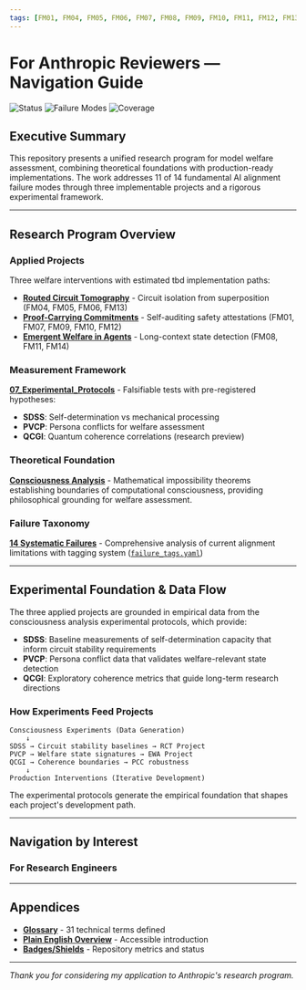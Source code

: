 ```yaml
---
tags: [FM01, FM04, FM05, FM06, FM07, FM08, FM09, FM10, FM11, FM12, FM13, FM14, LIM-OPACITY, LIM-SUPERPOSITION, LIM-OBJ-MISALIGN]
---
```


# For Anthropic Reviewers — Navigation Guide

![Status](https://img.shields.io/badge/status-Production_Ready-green)
![Failure Modes](https://img.shields.io/badge/addresses-FM01_FM04_FM05_FM06_FM07_FM08_FM09_FM10_FM11_FM12_FM13_FM14-orange)
![Coverage](https://img.shields.io/badge/failure_coverage-11_of_14_modes-yellow)

## Executive Summary

This repository presents a unified research program for model welfare assessment, combining theoretical foundations with production-ready implementations. The work addresses 11 of 14 fundamental AI alignment failure modes through three implementable projects and a rigorous experimental framework.

---

## Research Program Overview

### Applied Projects 
Three welfare interventions with estimated tbd implementation paths:
- **[Routed Circuit Tomography](../06_Research_Projects/)** - Circuit isolation from superposition (FM04, FM05, FM06, FM13)
- **[Proof-Carrying Commitments](../06_Research_Projects/)** - Self-auditing safety attestations (FM01, FM07, FM09, FM10, FM12)
- **[Emergent Welfare in Agents](../06_Research_Projects/)** - Long-context state detection (FM08, FM11, FM14)



### Measurement Framework
**[07_Experimental_Protocols](../01_For_anthropic/consciousness_analysis/main/07_Experimental_Protocols/)** - Falsifiable tests with pre-registered hypotheses:
- **SDSS**: Self-determination vs mechanical processing
- **PVCP**: Persona conflicts for welfare assessment  
- **QCGI**: Quantum coherence correlations (research preview)

### Theoretical Foundation
**[Consciousness Analysis](../01_For_anthropic/consciousness_analysis/)** - Mathematical impossibility theorems establishing boundaries of computational consciousness, providing philosophical grounding for welfare assessment.

### Failure Taxonomy
**[14 Systematic Failures](../05_Research/05.1_Fundamental_Limitations/)** - Comprehensive analysis of current alignment limitations with tagging system ([`failure_tags.yaml`](../05_Research/05.1_Fundamental_Limitations/failure_tags.yaml))

---

## Experimental Foundation & Data Flow

The three applied projects are grounded in empirical data from the consciousness analysis experimental protocols, which provide:

- **SDSS**: Baseline measurements of self-determination capacity that inform circuit stability requirements
- **PVCP**: Persona conflict data that validates welfare-relevant state detection  
- **QCGI**: Exploratory coherence metrics that guide long-term research directions

### How Experiments Feed Projects

```
Consciousness Experiments (Data Generation)
    ↓
SDSS → Circuit stability baselines → RCT Project
PVCP → Welfare state signatures → EWA Project
QCGI → Coherence boundaries → PCC robustness
    ↓
Production Interventions (Iterative Development)
```

The experimental protocols generate the empirical foundation that shapes each project's development path. 

---

## Navigation by Interest

### For Research Engineers

---

## Appendices

- **[Glossary](../glossary.md)** - 31 technical terms defined
- **[Plain English Overview](../plain_english_overview.md)** - Accessible introduction
- **[Badges/Shields](../shields.md)** - Repository metrics and status

---

*Thank you for considering my application to Anthropic's research program.*